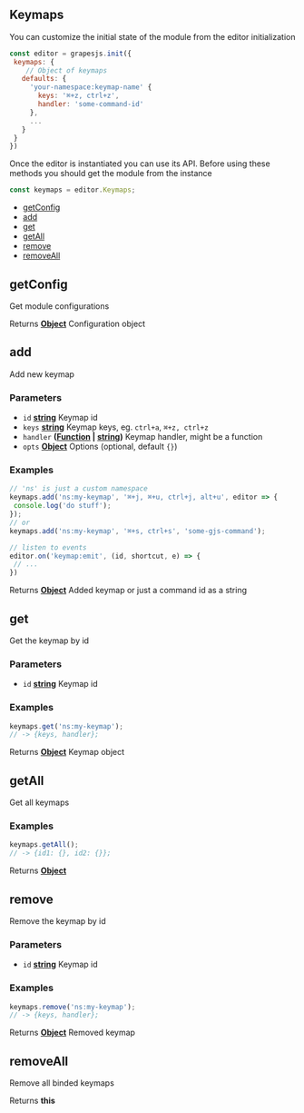 <!-- Generated by documentation.js. Update this documentation by updating the source code. -->

## Keymaps

You can customize the initial state of the module from the editor initialization

```js
const editor = grapesjs.init({
 keymaps: {
    // Object of keymaps
   defaults: {
     'your-namespace:keymap-name' {
       keys: '⌘+z, ctrl+z',
       handler: 'some-command-id'
     },
     ...
   }
 }
})
```

Once the editor is instantiated you can use its API. Before using these methods you should get the module from the instance

```js
const keymaps = editor.Keymaps;
```

-   [getConfig][1]
-   [add][2]
-   [get][3]
-   [getAll][4]
-   [remove][5]
-   [removeAll][6]

## getConfig

Get module configurations

Returns **[Object][7]** Configuration object

## add

Add new keymap

### Parameters

-   `id` **[string][8]** Keymap id
-   `keys` **[string][8]** Keymap keys, eg. `ctrl+a`, `⌘+z, ctrl+z`
-   `handler` **([Function][9] \| [string][8])** Keymap handler, might be a function
-   `opts` **[Object][7]** Options (optional, default `{}`)

### Examples

```javascript
// 'ns' is just a custom namespace
keymaps.add('ns:my-keymap', '⌘+j, ⌘+u, ctrl+j, alt+u', editor => {
 console.log('do stuff');
});
// or
keymaps.add('ns:my-keymap', '⌘+s, ctrl+s', 'some-gjs-command');

// listen to events
editor.on('keymap:emit', (id, shortcut, e) => {
 // ...
})
```

Returns **[Object][7]** Added keymap
 or just a command id as a string

## get

Get the keymap by id

### Parameters

-   `id` **[string][8]** Keymap id

### Examples

```javascript
keymaps.get('ns:my-keymap');
// -> {keys, handler};
```

Returns **[Object][7]** Keymap object

## getAll

Get all keymaps

### Examples

```javascript
keymaps.getAll();
// -> {id1: {}, id2: {}};
```

Returns **[Object][7]** 

## remove

Remove the keymap by id

### Parameters

-   `id` **[string][8]** Keymap id

### Examples

```javascript
keymaps.remove('ns:my-keymap');
// -> {keys, handler};
```

Returns **[Object][7]** Removed keymap

## removeAll

Remove all binded keymaps

Returns **this** 

[1]: #getconfig

[2]: #add

[3]: #get

[4]: #getAll

[5]: #remove

[6]: #removeall

[7]: https://developer.mozilla.org/docs/Web/JavaScript/Reference/Global_Objects/Object

[8]: https://developer.mozilla.org/docs/Web/JavaScript/Reference/Global_Objects/String

[9]: https://developer.mozilla.org/docs/Web/JavaScript/Reference/Statements/function
